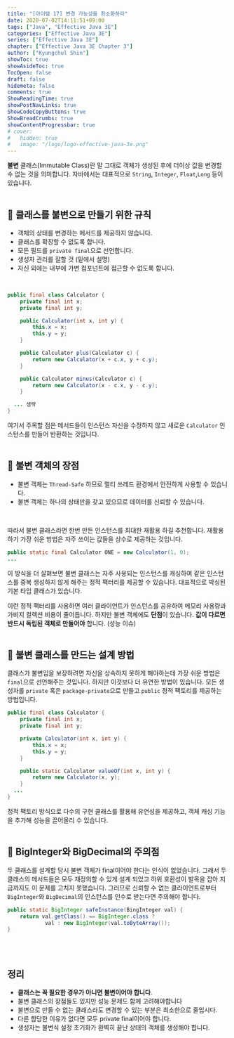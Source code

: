 ```yaml
---
title: "[아이템 17] 변경 가능성을 최소화하라"
date: 2020-07-02T14:11:51+09:00
tags: ["Java", "Effective Java 3E"]
categories: ["Effective Java 3E"]
series: ["Effective Java 3E"]
chapter: ["Effective Java 3E Chapter 3"]
author: ["Kyungchul Shin"]
showToc: true
showAsideToc: true
TocOpen: false
draft: false
hidemeta: false
comments: true
ShowReadingTime: true
showPostNavLinks: true
ShowCodeCopyButtons: true
ShowBreadCrumbs: true
showContentProgressbar: true
# cover:
#   hidden: true
#   image: "/logo/logo-effective-java-3e.png"
---
```

**불변** 클래스(Immutable Class)란 말 그대로 객체가 생성된 후에 더이상 값을 변경할 수 없는 것을 의미합니다. 자바에서는 대표적으로 `String`, `Integer`, `Float`,`Long` 등이 있습니다.</br>
<br>

## 📌 클래스를 불변으로 만들기 위한 규칙
- 객체의 상태를 변경하는 메서드를 제공하지 않습니다.
- 클래스를 확장할 수 없도록 합니다.
- 모든 필드를 `private final`으로 선언합니다.
- 생성자 관리를 잘할 것 (밑에서 설명)
- 자신 외에는 내부에 가변 컴포넌트에 접근할 수 없도록 합니다.
<br>

``` java
public final class Calculator {
    private final int x;
    private final int y;

    public Calculator(int x, int y) {
        this.x = x;
        this.y = y;
    }

    public Calculator plus(Calculator c) {
        return new Calculator(x + c.x, y + c.y);
    }

    public Calculator minus(Calculator c) {
        return new Calculator(x - c.x, y - c.y);
    }

  ... 생략
}
```
여기서 주목할 점은 메서드들이 인스턴스 자신을 수정하지 않고 새로운 `Calculator` 인스턴스를 만들어 반환하는 것입니다. 
<br>
<br>

## 📌 불변 객체의 장점

- 불변 객체는 `Thread-Safe` 하므로 멀티 쓰레드 환경에서 안전하게 사용할 수 있습니다.
- 불변 객체는 하나의 상태만을 갖고 있으므로 데이터를 신뢰할 수 있습니다.
<br>

따라서 불변 클래스라면 한번 만든 인스턴스를 최대한 재활용 하길 추천합니다. 재활용 하기 가장 쉬운 방법은 자주 쓰이는 값들을 상수로 제공하는 것입니다.
<br>
``` java
public static final Calculator ONE = new Calculator(1, 0);
...
```

이 방식을 더 살펴보면 불변 클래스는 자주 사용되는 인스턴스를 캐싱하여 같은 인스턴스를 중복 생성하지 않게 해주는 정적 팩터리를 제공할 수 있습니다. 대표적으로 박싱된 기본 타입 클래스가 있습니다.

이런 정적 팩터리를 사용하면 여러 클라이언트가 인스턴스를 공유하여 메모리 사용량과 가비지 컬렉션 비용이 줄어듭니다. 하지만 불변 객체에도 **단점**이 있습니다. **값이 다르면 반드시 독립된 객체로 만들어야** 합니다. (성능 이슈)
<br>
<br>

## 📌 불변 클래스를 만드는 설계 방법

클래스가 불변임을 보장하려면 자신을 상속하지 못하게 해야하는데 가장 쉬운 방법은 `final`으로 선언해주는 것입니다. 하지만 이것보다 더 유연한 방법이 있습니다. 모든 생성자를 `private` 혹은 `package-private`으로 만들고 `public` 정적 팩토리를 제공하는 방법입니다.
``` java
public final class Calculator {
    private final int x;
    private final int y;

    private Calculator(int x, int y) {
        this.x = x;
        this.y = y;
    }

    public static Calculator valueOf(int x, int y) {
        return new Calculator(x, y);
    }
  ...
}
```

정적 팩토리 방식으로 다수의 구현 클래스를 활용해 유연성을 제공하고, 객체 캐싱 기능을 추가해 성능을 끌어올리 수 있습니다.
<br>
<br>

## 📌 BigInteger와 BigDecimal의 주의점

두 클래스를 설계할 당시 불변 객체가 final이어야 한다는 인식이 없었습니다. 그래서 두 클래스의 메서드들은 모두 재정의할 수 있게 설계 되었고 하위 호환성이 발목을 잡아 지금까지도 이 문제를 고치지 못했습니다. 그러므로 신뢰할 수 없는 클라이언트로부터 `BigInteger`와 `BigDecimal`의 인스턴스를 인수로 받는다면 주의해야 합니다.

``` java
public static BigInteger safeInstance(BingInteger val) {
    return val.getClass() == BigInteger.class ?
            val : new BigInteger(val.toByteArray());
}
```
<br>
<br>

## <i class="user-fa-av-new-releases" aria-hidden="true"></i> 정리
- **클래스는 꼭 필요한 경우가 아니면 불변이어야 합니다**. 
- 불변 클래스의 장점들도 있지만 성능 문제도 함께 고려해야합니다
- 불변으로 만들 수 없는 클래스라도 변경할 수 있는 부분은 최소한으로 줄입시다.
- 다른 합당한 이유가 없다면 모두 private final이어야 합니다.
- 생성자는 불변식 설정 초기화가 완벽히 끝난 상태의 객체를 생성해야 합니다.